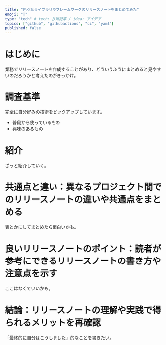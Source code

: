 ```yaml
---
title: "色々なライブラリやフレームワークのリリースノートをまとめてみた"
emoji: "🔖"
type: "tech" # tech: 技術記事 / idea: アイデア
topics: ["github", "githubactions", "ci", "yaml"]
published: false
---
```


# はじめに

業務でリリースノートを作成することがあり、どういうふうにまとめると見やすいのだろうかと考えたのがきっかけ。

# 調査基準

完全に自分好みの技術をピックアップしています。

- 普段から使っているもの
- 興味のあるもの

# 紹介

ざっと紹介していく。

# 共通点と違い：異なるプロジェクト間でのリリースノートの違いや共通点をまとめる

表とかにしてまとめたら面白いかも。

# 良いリリースノートのポイント：読者が参考にできるリリースノートの書き方や注意点を示す

ここはなくていいかも。

# 結論：リリースノートの理解や実践で得られるメリットを再確認

「最終的に自分はこうしました」的なことを書きたい。
